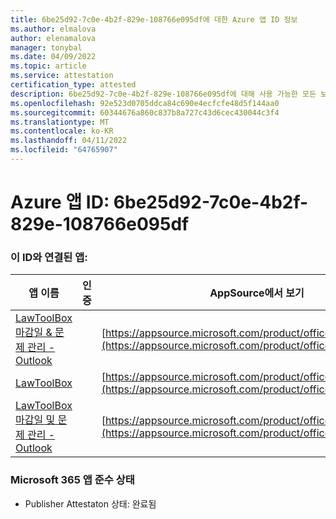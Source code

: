 ```yaml
---
title: 6be25d92-7c0e-4b2f-829e-108766e095df에 대한 Azure 앱 ID 정보
ms.author: elmalova
author: elenamalova
manager: tonybal
ms.date: 04/09/2022
ms.topic: article
ms.service: attestation
certification_type: attested
description: 6be25d92-7c0e-4b2f-829e-108766e095df에 대해 사용 가능한 모든 보안 및 규정 준수 정보입니다.
ms.openlocfilehash: 92e523d0705ddca84c690e4ecfcfe48d5f144aa0
ms.sourcegitcommit: 60344676a860c837b8a727c43d6cec430044c3f4
ms.translationtype: MT
ms.contentlocale: ko-KR
ms.lasthandoff: 04/11/2022
ms.locfileid: "64765907"
---
```

# <a name="azure-app-id-6be25d92-7c0e-4b2f-829e-108766e095df"></a>Azure 앱 ID: 6be25d92-7c0e-4b2f-829e-108766e095df


### <a name="apps-associated-with-this-id"></a>이 ID와 연결된 앱:
| **앱 이름** | **인증** | **AppSource에서 보기** |
|--------------|---------------|-----------------------|
| [LawToolBox 마감일 &amp; 문제 관리 - Outlook](../forward/WA104120953.md) |  | [https://appsource.microsoft.com/product/office/WA104120953](https://appsource.microsoft.com/product/office/WA104120953) |
| [LawToolBox](../forward/WA104381656.md) |  | [https://appsource.microsoft.com/product/office/WA104381656](https://appsource.microsoft.com/product/office/WA104381656) |
| [LawToolBox 마감일 및 문제 관리 - Outlook](../forward/WA200003103.md) |  | [https://appsource.microsoft.com/product/office/WA200003103](https://appsource.microsoft.com/product/office/WA200003103) |

### <a name="microsoft-365-app-compliance-status"></a>Microsoft 365 앱 준수 상태
- Publisher Attestaton 상태: 완료됨
